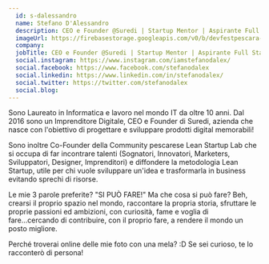 ```yaml
---
  id: s-dalessandro
  name: Stefano D'Alessandro
  description: CEO e Founder @Suredi | Startup Mentor | Aspirante Full Stack Entrepreneur
  imageUrl: https://firebasestorage.googleapis.com/v0/b/devfestpescara-2023.appspot.com/o/speakers%2Fs-dalessandro.png?alt=media&token=bf11d652-2807-4006-9c75-db5188d2e509
  company: 
  jobTitle: CEO e Founder @Suredi | Startup Mentor | Aspirante Full Stack Entrepreneur
  social.instagram: https://www.instagram.com/iamstefanodalex/
  social.facebook: https://www.facebook.com/stefanodalex
  social.linkedin: https://www.linkedin.com/in/stefanodalex/
  social.twitter: https://twitter.com/stefanodalex
  social.blog: 
---
```

Sono Laureato in Informatica e lavoro nel mondo IT da oltre 10 anni. Dal 2016 sono un Imprenditore Digitale, CEO e Founder di Suredi, azienda che nasce con l'obiettivo di progettare e sviluppare prodotti digital memorabili!

Sono inoltre Co-Founder della Community pescarese Lean Startup Lab che si occupa di far incontrare talenti (Sognatori, Innovatori, Marketers, Sviluppatori, Designer, Imprenditori) e diffondere la metodologia Lean Startup, utile per chi vuole sviluppare un'idea e trasformarla in business evitando sprechi di risorse.

Le mie 3 parole preferite? "SI PUÒ FARE!" Ma che cosa si può fare? Beh, crearsi il proprio spazio nel mondo, raccontare la propria storia, sfruttare le proprie passioni ed ambizioni, con curiosità, fame e voglia di fare...cercando di contribuire, con il proprio fare, a rendere il mondo un posto migliore.

Perché troverai online delle mie foto con una mela? :D Se sei curioso, te lo racconterò di persona!
  